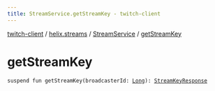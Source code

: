```yaml
---
title: StreamService.getStreamKey - twitch-client
---
```


[twitch-client](../../index.html) / [helix.streams](../index.html) / [StreamService](index.html) / [getStreamKey](./get-stream-key.html)

# getStreamKey

`suspend fun getStreamKey(broadcasterId: `[`Long`](https://kotlinlang.org/api/latest/jvm/stdlib/kotlin/-long/index.html)`): `[`StreamKeyResponse`](../-stream-key-response/index.html)